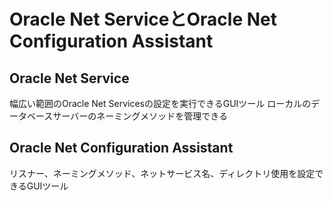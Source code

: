 # Oracle Net ServiceとOracle Net Configuration Assistant

## Oracle Net Service
幅広い範囲のOracle Net Servicesの設定を実行できるGUIツール
ローカルのデータベースサーバーのネーミングメソッドを管理できる

## Oracle Net Configuration Assistant
リスナー、ネーミングメソッド、ネットサービス名、ディレクトリ使用を設定できるGUIツール

